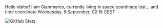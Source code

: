 Hello visitor! I am Giammarco, currently living in space coordinate lost... and time coordinate Wednesday, 8 September, 02:18 CEST

![GitHub Stats](https://github-readme-stats.vercel.app/api?username=grcasanova)

